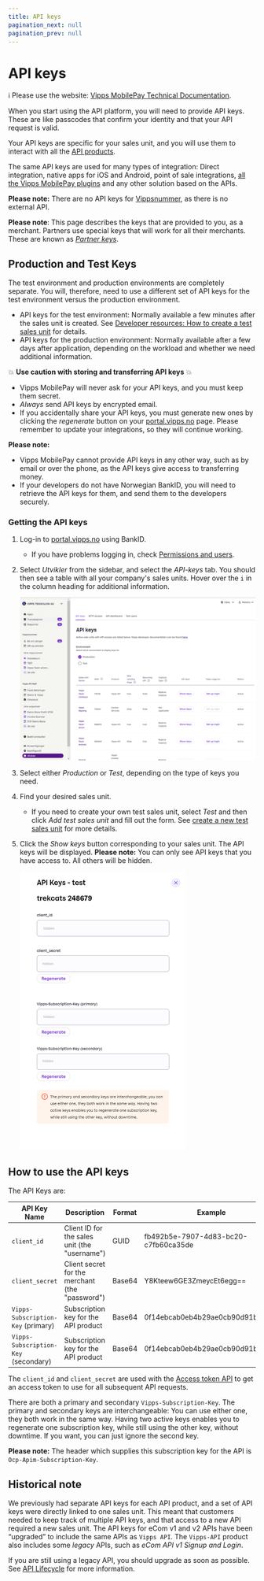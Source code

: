 ```yaml
---
title: API keys
pagination_next: null
pagination_prev: null
---
```


# API keys

<!-- START_COMMENT -->
ℹ️ Please use the website:
[Vipps MobilePay Technical Documentation](https://developer.vippsmobilepay.com/docs/common-topics/api-keys/).
<!-- END_COMMENT -->

When you start using the API platform, you will need to provide API keys.
These are like passcodes that confirm your identity and that your API request is valid.

Your API keys are specific for your sales unit, and you will use them to interact with all the
[API products](https://developer.vippsmobilepay.com/docs/APIs).

The same API keys are used for many types of integration:
Direct integration, native apps for iOS and Android, point of sale integrations,
[all the Vipps MobilePay plugins](https://developer.vippsmobilepay.com/docs/plugins)
and any other solution based on the APIs.

**Please note:** There are no API keys for
[Vippsnummer](https://www.vipps.no/produkter-og-tjenester/bedrift/ta-betalt-i-butikk/ta-betalt-med-vipps/),
as there is no external API.

**Please note**: This page describes the keys that are provided to you, as a merchant.
Partners use special keys that will work for all their merchants. These are known as
[*Partner keys*](https://developer.vippsmobilepay.com/docs/partner/partner-keys).

## Production and Test Keys

The test environment and production environments are completely separate.
You will, therefore, need to use a different set of API keys for the test environment versus the production environment.

* API keys for the test environment:
  Normally available a few minutes after the sales unit is created.
  See [Developer resources: How to create a test sales unit](../developer-resources/portal.md#how-to-create-a-test-sales-unit) for details.
* API keys for the production environment:
  Normally available after a few days after application, depending on the
  workload and whether we need additional information.

💥 **Use caution with storing and transferring API keys** 💥

* Vipps MobilePay will never ask for your API keys, and you must keep them secret.
* *Always* send API keys by encrypted email.
* If you accidentally share your API keys, you must generate new ones by clicking the *regenerate* button on your [portal.vipps.no](https://portal.vipps.no) page. Please remember to update your integrations, so they will continue working.

**Please note:**

* Vipps MobilePay cannot provide API keys in any other way, such as by
  email or over the phone, as the API keys give access to transferring money.
* If your developers do not have Norwegian BankID, you will need to retrieve
  the API keys for them, and send them to the developers securely.

### Getting the API keys

1. Log-in to [portal.vipps.no](https://portal.vipps.no) using BankID.
   * If you have problems logging in, check [Permissions and users](../developer-resources/portal.md#permissions-and-users).

2. Select *Utvikler* from the sidebar, and select the *API-keys* tab. You should then see a table with all your company's sales units.
   Hover over the `i` in the column heading for additional information.

   ![The API products for a sales unit](../images/portalvippsno-salesunit-products.png)

3. Select either *Production* or *Test*, depending on the type of keys you need.
4. Find your desired sales unit.
   * If you need to create your own test sales unit,
     select *Test* and then click *Add test sales unit* and fill out the form.
     See [create a new test sales unit](../developer-resources/portal.md#how-to-create-a-test-sales-unit) for more details.
5. Click the *Show keys* button corresponding to your sales unit.
   The API keys will be displayed.
   **Please note:** You can only see API keys that you have access to. All others will be hidden.

   ![API keys](../images/portalvippsno-salesunit-keys.png)

## How to use the API keys

The API Keys are:

| API Key Name             | Description                                                         | Format | Example                              |
|--------------------------|---------------------------------------------------------------------|--------|--------------------------------------|
| `client_id`              | Client ID for the sales unit (the "username")                        | GUID   | fb492b5e-7907-4d83-bc20-c7fb60ca35de |
| `client_secret`          | Client secret for the merchant (the "password")                     | Base64 | Y8Kteew6GE3ZmeycEt6egg==             |
| `Vipps-Subscription-Key` (primary)   | Subscription key for the API product                    | Base64 | 0f14ebcab0eb4b29ae0cb90d91b4a84a     |
| `Vipps-Subscription-Key` (secondary) | Subscription key for the API product                    | Base64 | 0f14ebcab0eb4b29ae0cb90d91b4a84a     |

The `client_id` and `client_secret` are used with the
[Access token API](https://developer.vippsmobilepay.com/docs/APIs/access-token-api)
to get an access token to use for all subsequent API requests.

There are both a primary and secondary `Vipps-Subscription-Key`.
The primary and secondary keys are interchangeable: You can use either one,
they both work in the same way.
Having two active keys enables you to
regenerate one subscription key, while still using the other key, without downtime.
If you want, you can just ignore the second key.

**Please note:** The header which supplies this subscription key for the API is
`Ocp-Apim-Subscription-Key`.

## Historical note

We previously had separate API keys for each API product, and a set of
API keys were directly linked to one sales unit. This meant that customers
needed to keep track of multiple API keys, and that access to a new API
required a new sales unit. The API keys for eCom v1 and v2 APIs have been “upgraded” to include the same APIs as `Vipps API`.  The `Vipps-API` product also includes some *legacy* APIs, such as *eCom API v1* *Signup and Login*.

If you are still using a legacy API, you should upgrade as soon as possible.
See [API Lifecycle](api-lifecycle.md) for more information.
